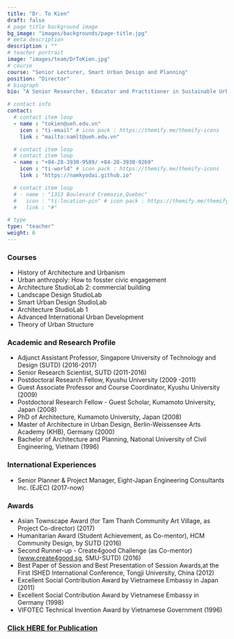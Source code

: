 ```yaml
---
title: "Dr. To Kien"
draft: false
# page title background image
bg_image: "images/backgrounds/page-title.jpg"
# meta description
description : ""
# teacher portrait
image: "images/team/DrToKien.jpg"
# course
course: "Senior Lecturer, Smart Urban Design and Planning"
position: "Director"
# biograph
bio: "A Senior Researcher, Educator and Practitioner in Sustainable Urban Planning, Urban Design and Architecture, with 20+ year research-teaching-practice track at various international universities and companies, focusing on emergent Asian cities. A creative thinker, problem solver, social activist and change agent, who can work efficiently both in team and individually. Taught various modules, coordinated courses, conducted a vast portfolio of academic and action research toward implementation, and gained empirical knowledge through extensive fieldwork, interaction and collaboration with communities towards sustainability. Led a number of researches and quality publications, and delivered talks at numerous international venues. Won various grants, fellowships and awards, co-founded groups and co-lead them efficiently. Well connected in the Asian region as well as globally."

# contact info
contact:
  # contact item loop
  - name : "tokien@ueh.edu.vn"
    icon : "ti-email" # icon pack : https://themify.me/themify-icons
    link : "mailto:namlt@ueh.edu.vn"

  # contact item loop
  # contact item loop
  - name : "+84-28-3930-9589/ +84-28-3930-9269"
    icon : "ti-world" # icon pack : https://themify.me/themify-icons
    link : "https://namkyodai.github.io"

  # contact item loop
  # - name : "1313 Boulevard Cremazie,Quebec"
  #   icon : "ti-location-pin" # icon pack : https://themify.me/themify-icons
  #   link : "#"

# type
type: "teacher"
weight: 6
---
```



### Courses
* History of Architecture and Urbanism
* Urban anthropoly: How to fosster civic engagement
* Architecture StudioLab 2: commercial building
* Landscape Design StudioLab
* Smart Urban Design StudioLab
* Architecture StudioLab 1
* Advanced International Urban Development
* Theory of Urban Structure

### Academic and Research Profile
* Adjunct Assistant Professor, Singapore University of Technology and Design (SUTD) (2016-2017) 
* Senior Research Scientist, SUTD (2011-2016)
* Postdoctoral Research Fellow, Kyushu University (2009 -2011)
* Guest Associate Professor and Course Coordinator, Kyushu University (2009)
* Postdoctoral Research Fellow - Guest Scholar, Kumamoto University, Japan (2008)
* PhD of Architecture, Kumamoto University, Japan (2008)
* Master of Architecture in Urban Design, Berlin-Weissensee Arts Academy (KHB), Germany (2000)
* Bachelor of Architecture and Planning, National University of Civil Engineering, Vietnam (1996)

### International Experiences
* Senior Planner & Project Manager, Eight-Japan Engineering Consultants Inc. (EJEC) (2017-now) 

### Awards
* Asian Townscape Award (for Tam Thanh Community Art Village, as Project Co-director) (2017)
* Humanitarian Award (Student Achievement, as Co-mentor), HCM Community Design, by SUTD (2016)
* Second Runner-up - Create4good Challenge (as Co-mentor) (www.create4good.sg, SMU-SUTD) (2016)
* Best Paper of Session and Best Presentation of Session Awards,at the First ISHED International Conference, Tongji University, China (2012)
* Excellent Social Contribution Award by Vietnamese Embassy in Japan (2011)
* Excellent Social Contribution Award by Vietnamese Embassy in Germany (1998)
* VIFOTEC Technical Invention Award by Vietnamese Government (1996)

### [Click HERE for Publication](https://www.researchgate.net/profile/Kien-To)
